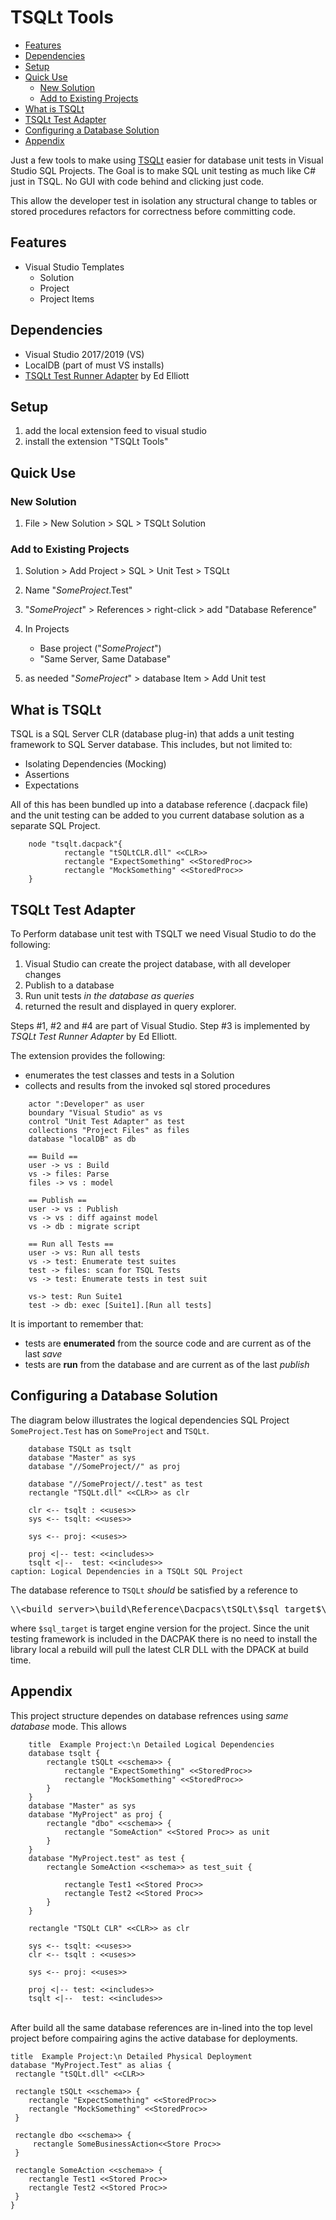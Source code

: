 # TSQLt Tools
  - [Features](#features)
  - [Dependencies](#dependencies)
  - [Setup](#setup)
  - [Quick Use](#quick-use)
    - [New Solution](#new-solution)
    - [Add to Existing Projects](#add-to-existing-projects)
  - [What is TSQLt](#what-is-tsqlt)
  - [TSQLt Test Adapter](#tsqlt-test-adapter)
  - [Configuring a Database Solution](#configuring-a-database-solution)
  - [Appendix](#appendix)

Just a few tools to make using [TSQLt](https://tsqlt.org) easier for database unit tests in Visual Studio SQL Projects. 
The Goal is to make SQL unit testing as much like C# just in TSQL. No GUI with code behind and clicking just code.

This allow the developer test in isolation any structural change to tables or stored procedures refactors for correctness before committing code.

## Features 

* Visual Studio Templates
  * Solution
  * Project
  * Project Items

## Dependencies

* Visual Studio 2017/2019 (VS)
* LocalDB (part of must VS installs)
* [TSQLt Test Runner Adapter](https://marketplace.visualstudio.com/items?itemName=vs-publisher-263684.GoEddietSQLt2019)  by Ed Elliott

## Setup

1. add the local extension feed to visual studio
2. install the extension "TSQLt Tools"

## Quick Use

### New Solution

1. File > New Solution > SQL > TSQLt Solution

### Add to Existing Projects

1. Solution > Add Project > SQL > Unit Test > TSQLt
2. Name "_SomeProject_.Test"
3. "_SomeProject_" > References > right-click > add "Database Reference"
4. In Projects
    * Base project ("_SomeProject_")
    * "Same Server, Same Database"

5. as needed "_SomeProject_" > database Item > Add Unit test

## What is TSQLt

TSQL is a SQL Server CLR (database plug-in) that adds a unit testing framework to SQL Server database. This includes, but not limited to:

* Isolating Dependencies (Mocking)
* Assertions
* Expectations

All of this has been bundled up into a database reference (.dacpack file) and the unit testing can be added to you current database solution as a separate SQL Project.

```plantuml
    node "tsqlt.dacpack"{
            rectangle "tSQLtCLR.dll" <<CLR>>
            rectangle "ExpectSomething" <<StoredProc>>
            rectangle "MockSomething" <<StoredProc>>
    }
```

## TSQLt Test Adapter

To Perform database unit test with TSQLT we need Visual Studio to do the following:

1. Visual Studio can create the project database, with all developer changes
2. Publish to a database
3. Run unit tests _in the database as queries_
4. returned the result and displayed in query explorer.

Steps #1, #2 and #4 are part of Visual Studio. Step #3 is implemented by _TSQLt Test Runner Adapter_ by Ed Elliott.

The extension provides the following:

* enumerates the test classes and tests in a Solution
* collects and results from the invoked sql stored procedures

```plantuml
    actor ":Developer" as user
    boundary "Visual Studio" as vs
    control "Unit Test Adapter" as test
    collections "Project Files" as files
    database "localDB" as db

    == Build ==
    user -> vs : Build
    vs -> files: Parse
    files -> vs : model

    == Publish ==
    user -> vs : Publish
    vs -> vs : diff against model
    vs -> db : migrate script

    == Run all Tests ==
    user -> vs: Run all tests
    vs -> test: Enumerate test suites
    test -> files: scan for TSQL Tests
    vs -> test: Enumerate tests in test suit

    vs-> test: Run Suite1
    test -> db: exec [Suite1].[Run all tests]
```

It is important to remember that:

* tests are **enumerated** from the source code and are current as of the last _save_
* tests are **run** from the database and are current as of the last _publish_

## Configuring a Database Solution

The diagram below illustrates the logical dependencies SQL Project `SomeProject.Test` has on `SomeProject` and `TSQLt`.

```plantuml
    database TSQLt as tsqlt
    database "Master" as sys
    database "//SomeProject//" as proj

    database "//SomeProject//.test" as test
    rectangle "TSQLt.dll" <<CLR>> as clr

    clr <-- tsqlt : <<uses>>
    sys <-- tsqlt: <<uses>>

    sys <-- proj: <<uses>>

    proj <|-- test: <<includes>>
    tsqlt <|--  test: <<includes>>
caption: Logical Dependencies in a TSQLt SQL Project
```

The database reference to `TSQLt` *should* be satisfied by a reference to <pre>\\\\<build_server>\build\Reference\Dacpacs\tSQLt\\\$sql_target\$\\tSQLt.dacpac</pre> where `$sql_target` is target engine version for the project. Since the unit testing framework is included in the DACPAK there is no need to install the library local a rebuild will pull the latest CLR DLL with the DPACK at build time.

## Appendix

This project structure dependes on database refrences using _same database_ mode. This allows 

```plantuml
    title  Example Project:\n Detailed Logical Dependencies
    database tsqlt {
        rectangle tSQLt <<schema>> {
            rectangle "ExpectSomething" <<StoredProc>>
            rectangle "MockSomething" <<StoredProc>>
        }
    }
    database "Master" as sys
    database "MyProject" as proj {
        rectangle "dbo" <<schema>> {
            rectangle "SomeAction" <<Stored Proc>> as unit
        }
    }
    database "MyProject.test" as test {
        rectangle SomeAction <<schema>> as test_suit {

            rectangle Test1 <<Stored Proc>>
            rectangle Test2 <<Stored Proc>>
        }
    }

    rectangle "TSQLt CLR" <<CLR>> as clr

    sys <-- tsqlt: <<uses>>
    clr <-- tsqlt : <<uses>>

    sys <-- proj: <<uses>>

    proj <|-- test: <<includes>>
    tsqlt <|--  test: <<includes>>
```
<br/>
After build all the same database references are in-lined into the top level project before compairing agins the active database for deployments.

```plantuml
title  Example Project:\n Detailed Physical Deployment
database "MyProject.Test" as alias {
 rectangle "tSQLt.dll" <<CLR>>

 rectangle tSQLt <<schema>> {
    rectangle "ExpectSomething" <<StoredProc>>
    rectangle "MockSomething" <<StoredProc>>
 }

 rectangle dbo <<schema>> {
     rectangle SomeBusinessAction<<Store Proc>>
 }

 rectangle SomeAction <<schema>> {
    rectangle Test1 <<Stored Proc>>
    rectangle Test2 <<Stored Proc>>
 }
}
```
